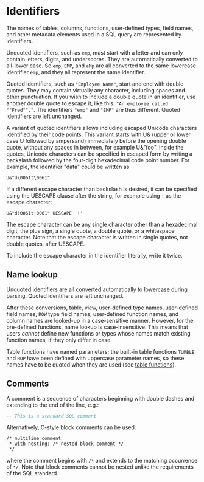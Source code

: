 # Identifiers

The names of tables, columns, functions, user-defined types, field
names, and other metadata elements used in a SQL query are represented
by identifiers.

Unquoted identifiers, such as `emp`, must start with a letter and can
only contain letters, digits, and underscores. They are automatically
converted to all-lower case.  So `emp`, `EMP`, and `eMp` are all
converted to the same lowercase identifier `emp`, and they all
represent the same identifier.

Quoted identifiers, such as `"Employee Name"`, start and end with
double quotes. They may contain virtually any character, including
spaces and other punctuation. If you wish to include a double quote in
an identifier, use another double quote to escape it, like this: `"An
employee called ""Fred""."`.  The identifiers `"emp"` and `"EMP"` are
thus different.  Quoted identifiers are left unchanged.

A variant of quoted identifiers allows including escaped Unicode
characters identified by their code points. This variant starts with
U& (upper or lower case U followed by ampersand) immediately before
the opening double quote, without any spaces in between, for example
U&"foo".  Inside the quotes, Unicode characters can be specified in
escaped form by writing a backslash followed by the four-digit
hexadecimal code point number. For example, the identifier "data"
could be written as

`U&"d\0061t\0061"`

If a different escape character than backslash is desired, it can be
specified using the UESCAPE clause after the string, for example using
`!` as the escape character:

`U&"d!0061t!0061" UESCAPE '!'`

The escape character can be any single character other than a
hexadecimal digit, the plus sign, a single quote, a double quote, or a
whitespace character. Note that the escape character is written in
single quotes, not double quotes, after UESCAPE.

To include the escape character in the identifier literally, write it
twice.

## Name lookup

Unquoted identifiers are all converted automatically to lowercase
during parsing.  Quoted identifiers are left unchanged.

After these conversions, table, view, user-defined type names,
user-defined field names, `ROW` type field names, user-defined
function names, and column names are looked-up in a case-sensitive
manner.  However, for the pre-defined functions, name lookup is
case-insensitive.  This means that users *cannot* define new functions
or types whose names match existing function names, if they only
differ in case.

Table functions have named parameters; the built-in table functions
`TUMBLE` and `HOP` have been defined with uppercase parameter names,
so these names have to be quoted when they are used (see [table
functions](table.md)).

## Comments

A comment is a sequence of characters beginning with double dashes and
extending to the end of the line, e.g.:

```SQL
-- This is a standard SQL comment
```

Alternatively, C-style block comments can be used:

```
/* multiline comment
 * with nesting: /* nested block comment */
 */
```

where the comment begins with `/*` and extends to the matching
occurrence of `*/`.  Note that block comments cannot be nested unlike
the requirements of the SQL standard.